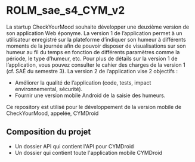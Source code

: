 # ROLM_sae_s4_CYM_v2

La startup CheckYourMood souhaite développer une deuxième version de son application Web
éponyme.
La version 1 de l’application permet à un utilisateur enregistré sur la plateforme d’indiquer son
humeur à différents moments de la journée afin de pouvoir disposer de visualisations sur son
humeur au fil du temps en fonction de différents paramètres comme la période, le type d’humeur,
etc. Pour plus de détails sur la version 1 de l’application, vous pouvez consulter le cahier des
charges de la version 1 (cf. SAÉ du semestre 3).
La version 2 de l’application vise 2 objectifs :
- Améliorer la qualité de l’application (code, tests, impact environnemental, sécurité).
- Fournir une version mobile Android de la saisie des humeurs.

Ce repository est utilisé pour le développement de la version mobile de CheckYourMood, appelée, CYMDroid

## Composition du projet
- Un dossier API qui contient l'API pour CYMDroid
- Un dossier qui contient toute l'application mobile CYMDroid
